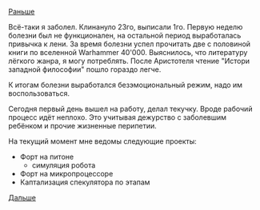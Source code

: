 [Раньше](2016.03.22.md)

Всё-таки я заболел. Клинануло 23го, выписали 1го.
Первую неделю болезни был не функционален, на остальной период выработалась привычка к лени.
За время болезни успел прочитать две с половиной книги по вселенной Warhammer 40'000. Выяснилось, что литературу лёгкого жанра, я могу потреблять. После Аристотеля чтение "Истори западной философии" пошло гораздо легче.

К итогам болезни выработался безэмоциональный режим, надо им воспользоваться.

Сегодня первый день вышел на работу, делал текучку. Вроде рабочий процесс идёт неплохо. Это учитывая дежурство с заболевшим ребёнком и прочие жизненные перипетии.

На текущий момент мне ведомы следующие проекты:

 - Форт на питоне
   * симуляция робота
 - Форт на микропроцессоре
 - Каптализация спекулятора по этапам

[Дальше](2016.04.05.md)